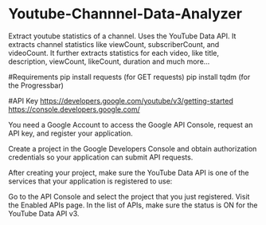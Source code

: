 # Youtube-Channnel-Data-Analyzer
Extract youtube statistics of a channel. Uses the YouTube Data API. It extracts channel statistics like viewCount, subscriberCount, and videoCount. It further extracts statistics for each video, like title, description, viewCount, likeCount, duration and much more...

#Requirements
pip install requests (for GET requests)
pip install tqdm (for the Progressbar)

#API Key
https://developers.google.com/youtube/v3/getting-started
https://console.developers.google.com/

You need a Google Account to access the Google API Console, request an API key, and register your application.

Create a project in the Google Developers Console and obtain authorization credentials so your application can submit API requests.

After creating your project, make sure the YouTube Data API is one of the services that your application is registered to use:

Go to the API Console and select the project that you just registered. Visit the Enabled APIs page. In the list of APIs, make sure the status is ON for the YouTube Data API v3.
